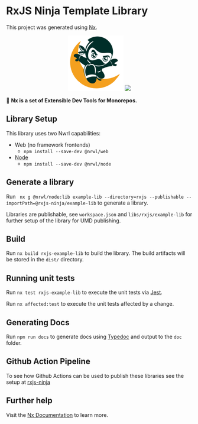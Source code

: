 # RxJS Ninja Template Library

This project was generated using [Nx](https://nx.dev).

<p align="center">
    <img src="https://raw.githubusercontent.com/rxjs-ninja/rxjs-ninja/main/assets/logo.png" width="150">
    <img src="https://raw.githubusercontent.com/nrwl/nx/master/images/nx-logo.png" width="150">
</p>

🔎 **Nx is a set of Extensible Dev Tools for Monorepos.**

## Library Setup

This library uses two Nwrl capabilities:

- Web (no framework frontends)
  - `npm install --save-dev @nrwl/web`
- [Node](https://nodejs.org)
  - `npm install --save-dev @nrwl/node`

## Generate a library

Run ` nx g @nrwl/node:lib example-lib --directory=rxjs --publishable --importPath=@rxjs-ninja/example-lib` to generate a library.

Libraries are publishable, see `workspace.json` and `libs/rxjs/example-lib` for further setup of the library for UMD publishing.

## Build

Run `nx build rxjs-example-lib` to build the library. 
The build artifacts will be stored in the `dist/` directory.

## Running unit tests

Run `nx test rxjs-example-lib` to execute the unit tests via [Jest](https://jestjs.io).

Run `nx affected:test` to execute the unit tests affected by a change.

## Generating Docs

Run `npm run docs` to generate docs using [Typedoc](https://typedoc.org) and output to the `doc` folder.

## Github Action Pipeline

To see how Github Actions can be used to publish these libraries see
the setup at [rxjs-ninja](https://github.com/rxjs-ninja/rxjs-ninja/tree/main/.github)

## Further help

Visit the [Nx Documentation](https://nx.dev) to learn more.
